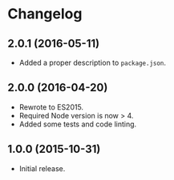 # Changelog
## 2.0.1 (2016-05-11)
* Added a proper description to `package.json`.

## 2.0.0 (2016-04-20)
* Rewrote to ES2015.
* Required Node version is now > 4.
* Added some tests and code linting.

## 1.0.0 (2015-10-31)
* Initial release.
